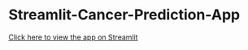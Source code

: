 # Streamlit-Cancer-Prediction-App

[Click here to view the app on Streamlit](https://app-cancer-prediction-ml.streamlit.app/)
